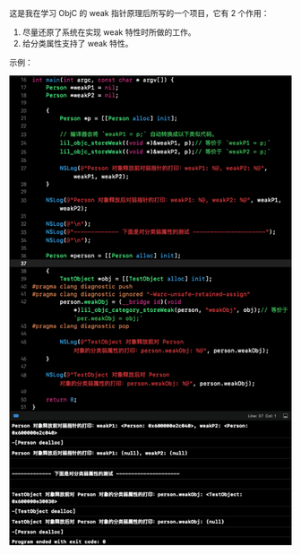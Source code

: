 这是我在学习 ObjC 的 weak 指针原理后所写的一个项目，它有 2 个作用：

1. 尽量还原了系统在实现 weak 特性时所做的工作。
2. 给分类属性支持了 weak 特性。

示例：

![模仿weak指针示例图](Resources/demo.png)